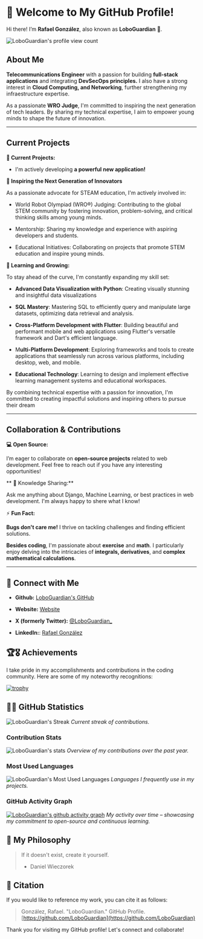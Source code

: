 # 👋 Welcome to My GitHub Profile!

Hi there! I’m **Rafael González**, also known as **LoboGuardian** 🐺.

<p align="left"> <img src="https://komarev.com/ghpvc/?username=LoboGuardian&abbreviated=true&label=PROFILE+VIEWS&color=lightgrey&style=for-the-badge" alt="LoboGuardian's profile view count" /> </p>

## About Me

**Telecommunications Engineer** with a passion for building **full-stack applications** and integrating **DevSecOps principles.** I also have a strong interest in **Cloud Computing, and Networking**, further strengthening my infraestructure expertise.

As a passionate **WRO Judge**, I'm committed to inspiring the next generation of tech leaders. By sharing my technical expertise, I aim to empower young minds to shape the future of innovation.

****

## Current Projects

**🔭 Current Projects:**

- I'm actively developing **a powerful new application!**

**📄 Inspiring the Next Generation of Innovators**
  
  As a passionate advocate for STEAM education, I'm actively involved in:
  
  - World Robot Olympiad (WRO®) Judging: Contributing to the global STEM community by fostering innovation, problem-solving, and critical thinking skills among young minds.
  
  - Mentorship: Sharing my knowledge and experience with aspiring developers and students.
  
  - Educational Initiatives: Collaborating on projects that promote STEM education and inspire young minds.

**🌱 Learning and Growing:**

To stay ahead of the curve, I'm constantly expanding my skill set:

  - **Advanced Data Visualization with Python**: Creating visually stunning and insightful data visualizations
  
  - **SQL Mastery**: Mastering SQL to efficiently query and manipulate large datasets, optimizing data retrieval and analysis.
  
  - **Cross-Platform Development with Flutter**: Building beautiful and performant mobile and web applications using Flutter's versatile framework and Dart's efficient language.
  
  - M**ulti-Platform Development**: Exploring frameworks and tools to create applications that seamlessly run across various platforms, including desktop, web, and mobile.
  
  - **Educational Technology**: Learning to design and implement effective learning management systems and educational workspaces.

By combining technical expertise with a passion for innovation, I'm committed to creating impactful solutions and inspiring others to pursue their dream
  
****


## Collaboration & Contributions
 
**💻 Open Source:**

I’m eager to collaborate on **open-source projects** related to web development. Feel free to reach out if you have any interesting opportunities!

** 💬 Knowledge Sharing:**

Ask me anything about Django, Machine Learning, or best practices in web development. I'm always happy to shere what I know!

⚡ **Fun Fact:**

**Bugs don't care me!** I thrive on tackling challenges and finding efficient solutions.

**Besides coding**, I'm passionate about **exercise** and **math**. I particularly enjoy delving into the intricacies of **integrals, derivatives**, and **complex mathematical calculations**.

****

## 🔗 Connect with Me

- **Github:** [LoboGuardian's GitHub](https://github.com/LoboGuardian)

- **Website:** [Website](https://loboguardian.github.io/)

- **X (formerly Twitter):** [@LoboGuardian_](https://x.com/LoboGuardian_)

- **LinkedIn:**: [Rafael González](https://www.linkedin.com/in/gonzalezrbx/)
  


  <!--
  - [![Website](https://img.shields.io/badge/loboguardian.com-000000?style=for-the-badge&logo=About.me&logoColor=white&labelColor=101010)](https://loboguardian.github.io/) 
  -->

  <!--
  - [![X_(Twitter)](https://img.shields.io/badge/X_(Twitter)-000000?style=for-the-badge&logo=X&logoColor=white&labelColor=101010)](https://x.com/LoboGuardian_)
  -->

  <!--
  - [![LinkedIn](https://img.shields.io/badge/linkedin-%230077B5.svg?style=for-the-badge&logo=linkedin&logoColor=white&labelColor=101010)](https://www.linkedin.com/in/gonzalezrbx/)
  -->

<!-- #### Mobile developer | UI/UX Designer* -->

<!-- #### *AI Specialist | Data Scientist | -->

<!-- <p align="center"><a href="#"><img src="#" height="100%" width="100%" /></a></p> -->

<!--
[![Instagram](https://img.shields.io/badge/Instagram-E4405F?style=for-the-badge&logo=instagram&logoColor=white)](https://instagram.com/LoboGuardian_)
-->

<!--
[![YouTube](https://img.shields.io/badge/html5-%23E34F26.svg?style=for-the-badge&logo=html5&logoColor=white&labelColor=101010)](https://www.youtube.com/@LoboGuardian)
-->

## 🏆🎖 Achievements

I take pride in my accomplishments and contributions in the coding community. Here are some of my noteworthy recognitions:

[![trophy](https://github-profile-trophy.vercel.app/?username=loboguardian&row=2&column=6)](https://github.com/ryo-ma/github-profile-trophy)

## 🧮📝 GitHub Statistics

![LoboGuardian's Streak](https://github-readme-streak-stats.herokuapp.com/?user=loboguardian&theme=react&layout=compact&hide_border=true)
*Current streak of contributions.*

### Contribution Stats

![LoboGuardian's stats](https://github-readme-stats.vercel.app/api?username=loboguardian&count_private=true&show_icons=true&theme=react)
*Overview of my contributions over the past year.*

### Most Used Languages

![LoboGuardian's Most Used Languages](https://github-readme-stats.vercel.app/api/top-langs/?username=loboguardian&langs_count=15&theme=react&layout=compact&hide=)
*Languages I frequently use in my projects.*

### GitHub Activity Graph

[![LoboGuardian's github activity graph](https://github-readme-activity-graph.vercel.app/graph?username=loboguardian&theme=github-compact)](https://github.com/ashutosh00710/github-readme-activity-graph)
*My activity over time – showcasing my commitment to open-source and continuous learning.*


<!--START_SECTION:waka-->
<!--END_SECTION:waka-->


## 💭 My Philosophy

> If it doesn't exist, create it yourself.
> 
> - Daniel Wieczorek

## 📜 Citation

If you would like to reference my work, you can cite it as follows:

> González, Rafael. "LoboGuardian." GitHub Profile. [https://github.com/LoboGuardian](https://github.com/LoboGuardian)

Thank you for visiting my GitHub profile! Let's connect and collaborate!

<!--
**LoboGuardian/LoboGuardian** is a ✨ _special_ ✨ repository because its `README.md` (this file) appears on your GitHub profile.

Here are some ideas to get you started:

- 🔭 I’m currently working on ...
- 🌱 I’m currently learning ...
- 👯 I’m looking to collaborate on ...
- 🤔 I’m looking for help with ...
- 💬 Ask me about ...
- 📫 How to reach me: ...
- 😄 Pronouns: ...
- ⚡ Fun fact: ...
-->